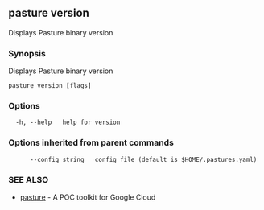 ## pasture version

Displays Pasture binary version

### Synopsis

Displays Pasture binary version

```
pasture version [flags]
```

### Options

```
  -h, --help   help for version
```

### Options inherited from parent commands

```
      --config string   config file (default is $HOME/.pastures.yaml)
```

### SEE ALSO

* [pasture](pasture.md)	 - A POC toolkit for Google Cloud

